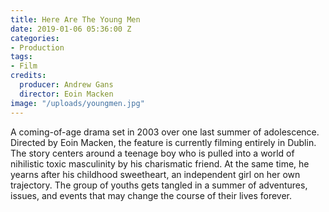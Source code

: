 ```yaml
---
title: Here Are The Young Men
date: 2019-01-06 05:36:00 Z
categories:
- Production
tags:
- Film
credits:
  producer: Andrew Gans
  director: Eoin Macken
image: "/uploads/youngmen.jpg"
---
```


A coming-of-age drama set in 2003 over one last summer of adolescence. Directed by Eoin Macken, the feature is currently filming entirely in Dublin. The story centers around a teenage boy who is pulled into a world of nihilistic toxic masculinity by his charismatic friend. At the same time, he yearns after his childhood sweetheart, an independent girl on her own trajectory. The group of youths gets tangled in a summer of adventures, issues, and events that may change the course of their lives forever.